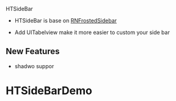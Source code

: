 
HTSideBar

- HTSideBar is base on [RNFrostedSidebar](https://github.com/rnystrom/RNFrostedSidebar) 

- Add UITabelview make it more easier to custom your side bar

## New Features

- shadwo suppor



# HTSideBarDemo
